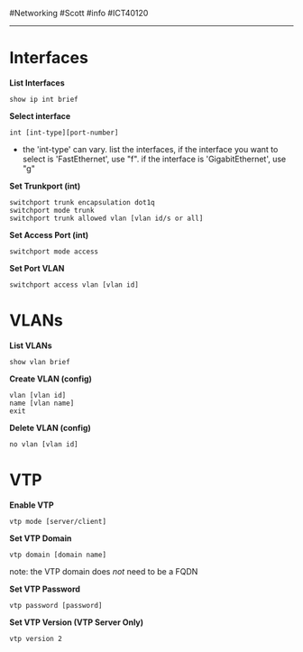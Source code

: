 #Networking #Scott #info #ICT40120 

---

# Interfaces

**List Interfaces**
```
show ip int brief
```

**Select interface**
```
int [int-type][port-number]
```
* the 'int-type' can vary. list the interfaces, if the interface you want to select is 'FastEthernet', use "f". if the interface is 'GigabitEthernet', use "g"

**Set Trunkport (int)**
```
switchport trunk encapsulation dot1q
switchport mode trunk
switchport trunk allowed vlan [vlan id/s or all]
```

**Set Access Port (int)**
```
switchport mode access 
```

**Set Port VLAN**
```
switchport access vlan [vlan id]
```
# VLANs 

**List VLANs**
```
show vlan brief
```

**Create VLAN (config)**

```
vlan [vlan id]
name [vlan name]
exit
```

**Delete VLAN (config)**

```
no vlan [vlan id]
```


# VTP 

**Enable VTP**

```
vtp mode [server/client]
```

**Set VTP Domain**

```
vtp domain [domain name]
```
note: the VTP domain does *not* need to be a FQDN

**Set VTP Password**

```
vtp password [password]
```

**Set VTP Version (VTP Server Only)**

```
vtp version 2
```

